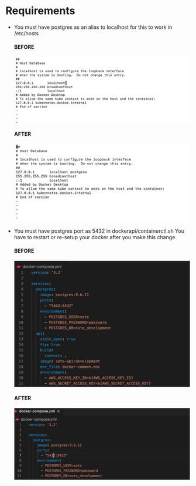 # Requirements

- You must have postgres as an alias to localhost for this to work in /etc/hosts

  #### BEFORE
  ![Before](img/hosts_before.png)

  #### AFTER
  ![Before](img/hosts_after.png)

- You must have postgres port as 5432 in dockerapi/containerctl.sh You have to restart or re-setup your docker after you
  make this change
  #### BEFORE
  ![Before](img/containerctl_before.png)

  #### AFTER
  ![Before](img/containerctl_after.png)